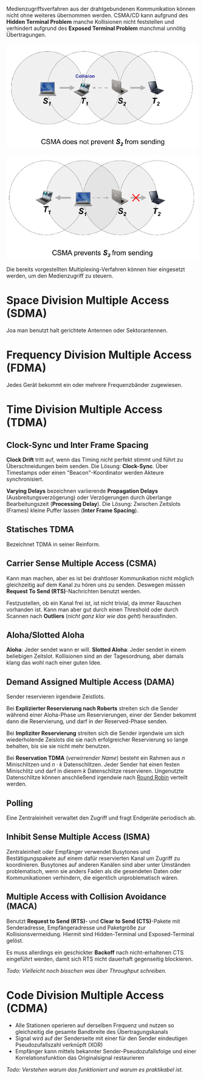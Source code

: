 Medienzugriffsverfahren aus der drahtgebundenen Kommunikation können nicht ohne weiteres übernommen werden. CSMA/CD kann aufgrund des **Hidden Terminal Problem** manche Kollisionen nicht feststellen und verhindert aufgrund des **Exposed Terminal Problem** manchmal unnötig Übertragungen.

![Hidden Terminal Problem Beispiel](/img/hidden-terminal.png)

![Hidden Terminal Problem Beispiel](/img/exposed-terminal.png)

Die bereits vorgestellten Multiplexing-Verfahren können hier eingesetzt werden, um den Medienzugriff zu steuern.


# Space Division Multiple Access (SDMA)
Joa man benutzt halt gerichtete Antennen oder Sektorantennen.


# Frequency Division Multiple Access (FDMA)
Jedes Gerät bekommt ein oder mehrere Frequenzbänder zugewiesen.


# Time Division Multiple Access (TDMA)

## Clock-Sync und Inter Frame Spacing
**Clock Drift** tritt auf, wenn das Timing nicht perfekt stimmt und führt zu Überschneidungen beim senden. Die Lösung: **Clock-Sync**. Über Timestamps oder einen "Beacon"-Koordinator werden Akteure synchronisiert.

**Varying Delays** bezeichnen variierende **Propagation Delays** (Ausbreitungsverzögerung) oder Verzögerungen durch überlange Bearbeitungszeit (**Processing Delay**). Die Lösung: Zwischen Zeitslots (Frames) kleine Puffer lassen (**Inter Frame Spacing**).

## Statisches TDMA
Bezeichnet TDMA in seiner Reinform.

## Carrier Sense Multiple Access (CSMA)
Kann man machen, aber es ist bei drahtloser Kommunikation nicht möglich gleichzeitig auf dem Kanal zu hören uns zu senden. Deswegen müssen **Request To Send (RTS)**-Nachrichten benutzt werden.

Festzustellen, ob ein Kanal frei ist, ist nicht trivial, da immer Rauschen vorhanden ist. Kann man aber gut durch einen Threshold oder durch Scannen nach **Outliers** (*nicht ganz klar wie das geht*) herausfinden.

## Aloha/Slotted Aloha
**Aloha**: Jeder sendet wann er will. **Slotted Aloha**: Jeder sendet in einem beliebigen Zeitslot. Kollisionen sind an der Tagesordnung, aber damals klang das wohl nach einer guten Idee.

## Demand Assigned Multiple Access (DAMA)
Sender reservieren irgendwie Zeistlots.

Bei **Explizierter Reservierung nach Roberts** streiten sich die Sender während einer Aloha-Phase um Reservierungen, einer der Sender bekommt dann die Reservierung, und darf in der Reserved-Phase senden.

Bei **Impliziter Reservierung** streiten sich die Sender irgendwie um sich wiederholende Zeislots die sie nach erfolgreicher Reservierung so lange behalten, bis sie sie nicht mehr benutzen.

Bei **Reservation TDMA** (*verwirrender Name*) besteht ein Rahmen aus $n$ Minischlitzen und $n \cdot k$ Datenschlitzen. Jeder Sender hat einen festen Minischlitz und darf in diesem $k$ Datenschlitze reservieren. Ungenutzte Datenschlitze können anschließend irgendwie nach [Round Robin](http://userpages.uni-koblenz.de/~mbrack/Dynamic%20Priority%20Round%20Robin.htm) verteilt werden.

## Polling
Eine Zentraleinheit verwaltet den Zugriff und fragt Endgeräte periodisch ab.

## Inhibit Sense Multiple Access (ISMA)
Zentraleinheit oder Empfänger verwendet Busytones und Bestätigungspakete auf einem dafür reservierten Kanal um Zugriff zu koordinieren. Busytones auf anderen Kanälen sind aber unter Umständen problematisch, wenn sie anders Faden als die gesendeten Daten oder Kommunikationen verhindern, die eigentlich unproblematisch wären.

## Multiple Access with Collision Avoidance (MACA)
Benutzt **Request to Send (RTS)**- und **Clear to Send (CTS)**-Pakete mit Senderadresse, Empfängeradresse und Paketgröße zur Kollisionsvermeidung. Hiermit sind Hidden-Terminal und Exposed-Terminal gelöst.

Es muss allerdings ein geschickter **Backoff** nach nicht-erhaltenen CTS eingeführt werden, damit sich RTS nicht dauerhaft gegenseitig blockieren.

*Todo: Vielleicht noch bisschen was über Throughput schreiben.*


# Code Division Multiple Access (CDMA)

* Alle Stationen operieren auf derselben Frequenz und nutzen so gleichzeitig die gesamte Bandbreite des Übertragungskanals
* Signal wird auf der Senderseite mit einer für den Sender eindeutigen Pseudozufallszahl verknüpft (XOR)
* Empfänger kann mittels bekannter Sender-Pseudozufallsfolge und einer Korrelationsfunktion das Originalsignal restaurieren

*Todo: Verstehen warum das funktioniert und warum es praktikabel ist.*
